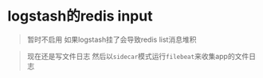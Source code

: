 # logstash的redis input

> 暂时不启用
> 如果logstash挂了会导致redis list消息堆积

> 现在还是写文件日志
> 然后以`sidecar`模式运行`filebeat`来收集app的文件日志